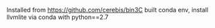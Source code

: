 Installed from https://github.com/cerebis/bin3C 
built conda env, install llvmlite via conda with python==2.7 
